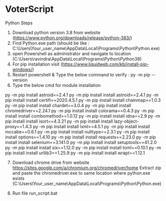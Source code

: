 # VoterScript
Python
Steps
1. Download python version 3.8 from website (https://www.python.org/downloads/release/python-383/)
2. Find Python.exe path (should be like : C:\Users\Your_user_name\AppData\Local\Programs\Python\Python.exe)
3. open Powershell as administrator and navigate to location (C:\Users\ravindra\AppData\Local\Programs\Python\Python38\)
4. For pip installation visit (https://www.liquidweb.com/kb/install-pip-windows/)
5. Restart powershell & Type the below command to verify : py -m pip --version 
6. Type the below cmd for module installation
 
py -m pip install astroid==2.4.1
py -m pip install install astroid==2.4.1
py -m pip install install certifi==2020.4.5.1
py -m pip install install chainmap==1.0.3
py -m pip install install chardet==3.0.4
py -m pip install install chromedriver==2.24.1
py -m pip install install colorama==0.4.3
py -m pip install install combomethod==1.0.12
py -m pip install install idna==2.9
py -m pip install install isort==4.3.21
py -m pip install install lazy-object-proxy==1.4.3
py -m pip install install lxml==4.5.1
py -m pip install install mccabe==0.6.1
py -m pip install install nulltype==2.3.1
py -m pip install install options==1.4.10
py -m pip install install requests==2.23.0
py -m pip install install selenium==3.141.0
py -m pip install install setuptools==41.2.0
py -m pip install install six==1.12.0
py -m pip install install toml==0.10.1
py -m pip install install urllib3==1.25.9
py -m pip install install wrapt==1.12.1

7. Download chrome drive from website https://sites.google.com/a/chromium.org/chromedriver/home
   Extract zip and paste the chromedriver.exe to same location where python.exe exists (C:\Users\Your_user_name\AppData\Local\Programs\Python\Python.exe)

8. Run file run_script.bat

